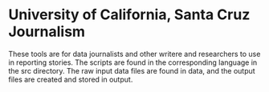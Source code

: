 # University of California, Santa Cruz Journalism

These tools are for data journalists and other writere and researchers to use in reporting stories. The scripts are found in the corresponding language in the src directory. The raw input data files are found in data, and the output files are created and stored in output.


